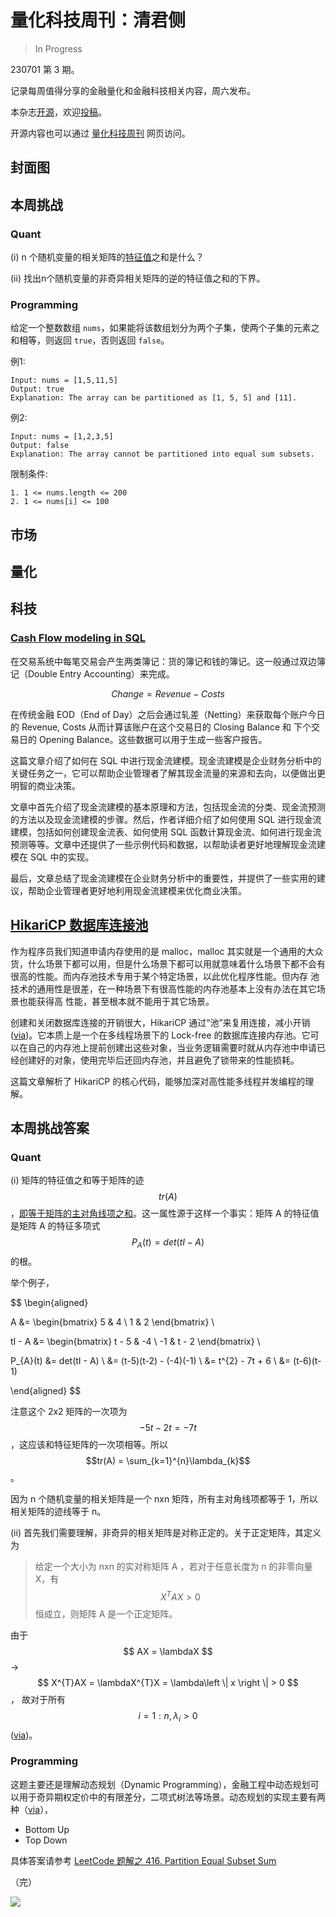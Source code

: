 # 量化科技周刊：清君侧

> In Progress

230701 第 3 期。

记录每周值得分享的金融量化和金融科技相关内容，周六发布。

本杂志[开源](https://github.com/Midtown-Innovation/quantech-weekly.git "开源地址")，欢迎[投稿](https://github.com/Midtown-Innovation/quantech-weekly/issues "投稿")。

开源内容也可以通过 [量化科技周刊](https://midtown.gitbook.io/quantech-weekly "量化科技周刊") 网页访问。

## 封面图

## 本周挑战

### Quant

(i) n 个随机变量的相关矩阵的[特征值](https://www.cuemath.com/algebra/eigenvalues/ "Eigenvalues")之和是什么？

(ii) 找出n个随机变量的非奇异相关矩阵的逆的特征值之和的下界。

### Programming


给定一个整数数组 `nums`，如果能将该数组划分为两个子集，使两个子集的元素之和相等，则返回 `true`，否则返回 `false`。

例1:

```
Input: nums = [1,5,11,5]
Output: true
Explanation: The array can be partitioned as [1, 5, 5] and [11].
```

例2:

```
Input: nums = [1,2,3,5]
Output: false
Explanation: The array cannot be partitioned into equal sum subsets.
```

限制条件:

```
1. 1 <= nums.length <= 200
2. 1 <= nums[i] <= 100
```

## 市场

## 量化

## 科技

### [Cash Flow modeling in SQL](https://www.sisense.com/blog/cash-flow-modeling-in-sql/ "Cash Flow modeling in SQL")

在交易系统中每笔交易会产生两类簿记：货的簿记和钱的簿记。这一般通过双边簿记（Double Entry Accounting）来完成。

$$
Change = Revenue - Costs
$$

在传统金融 EOD（End of Day）之后会通过轧差（Netting）来获取每个账户今日的 Revenue, Costs 从而计算该账户在这个交易日的 Closing Balance 和 下个交易日的 Opening Balance。这些数据可以用于生成一些客户报告。

这篇文章介绍了如何在 SQL 中进行现金流建模。现金流建模是企业财务分析中的关键任务之一，它可以帮助企业管理者了解其现金流量的来源和去向，以便做出更明智的商业决策。

文章中首先介绍了现金流建模的基本原理和方法，包括现金流的分类、现金流预测的方法以及现金流建模的步骤。然后，作者详细介绍了如何使用 SQL 进行现金流建模，包括如何创建现金流表、如何使用 SQL 函数计算现金流、如何进行现金流预测等等。文章中还提供了一些示例代码和数据，以帮助读者更好地理解现金流建模在 SQL 中的实现。

最后，文章总结了现金流建模在企业财务分析中的重要性，并提供了一些实用的建议，帮助企业管理者更好地利用现金流建模来优化商业决策。

## [HikariCP 数据库连接池](https://mp.weixin.qq.com/s/ayCXva50GRsV8_X5aIykRQ "HikariCP 数据库连接池")

作为程序员我们知道申请内存使用的是 malloc，malloc 其实就是一个通用的大众货，什么场景下都可以用，但是什么场景下都可以用就意味着什么场景下都不会有很高的性能。而内存池技术专用于某个特定场景，以此优化程序性能。但内存 池技术的通用性是很差，在一种场景下有很高性能的内存池基本上没有办法在其它场景也能获得高 性能，甚至根本就不能用于其它场景。

创建和关闭数据库连接的开销很大，HikariCP 通过“池”来复用连接，减小开销([via](https://www.cnblogs.com/ZhangZiSheng001/p/12329937.html "源码详解系列(八)--全面讲解HikariCP的使用和源码"))。它本质上是一个在多线程场景下的 Lock-free 的数据库连接内存池。它可以在自己的内存池上提前创建出这些对象，当业务逻辑需要时就从内存池中申请已经创建好的对象，使用完毕后还回内存池，并且避免了锁带来的性能损耗。

这篇文章解析了 HikariCP 的核心代码，能够加深对高性能多线程并发编程的理解。

## 本周挑战答案

### Quant

(i) 矩阵的特征值之和等于矩阵的迹 $$tr(A)$$，[即等于矩阵的主对角线项之和](https://www.zhihu.com/question/267405336 "为什么特征值之和会等于矩阵的迹？")。这一属性源于这样一个事实：矩阵 A 的特征值是矩阵 A 的特征多项式 $$P_{A}(t)=det(tI - A)$$ 的根。

举个例子，

$$
\begin{aligned}

A &= \begin{bmatrix}
5 & 4 \\ 
1 & 2
\end{bmatrix} \\

tI - A &= \begin{bmatrix}
t - 5 & -4 \\ 
-1 & t - 2
\end{bmatrix} \\

P_{A}(t) &= det(tI - A) \\
&= (t-5)(t-2) - (-4)(-1) \\
&= t^{2} - 7t + 6 \\
&= (t-6)(t-1)

\end{aligned}
$$

注意这个 2x2 矩阵的一次项为 $$-5t-2t = -7t$$，这应该和特征矩阵的一次项相等。所以 $$tr(A) = \sum_{k=1}^{n}\lambda_{k}$$。

因为 n 个随机变量的相关矩阵是一个 nxn 矩阵，所有主对角线项都等于 1，所以相关矩阵的迹线等于 n。

(ii) 首先我们需要理解，非奇异的相关矩阵是对称正定的。关于正定矩阵，其定义为

> 给定一个大小为 nxn 的实对称矩阵 A ，若对于任意长度为 n 的非零向量 X，有
> $$ X^{T}AX \gt 0 $$
> 恒成立，则矩阵 A 是一个正定矩阵。

由于 $$ AX = \lambdaX $$ -> $$ X^{T}AX = \lambdaX^{T}X = \lambda\left \| x \right \| > 0 $$， 故对于所有 $$ i = 1:n, \lambda_{i} > 0 $$ ([via](https://zhuanlan.zhihu.com/p/81169491 "如何理解正定矩阵和半正定矩阵"))。

### Programming

这题主要还是理解动态规划（Dynamic Programming），金融工程中动态规划可以用于奇异期权定价中的有限差分，二项式树法等场景。动态规划的实现主要有两种（[via](https://www.javatpoint.com/dynamic-programming "Dynamic Programming")），

- Bottom Up
- Top Down

具体答案请参考 [LeetCode 题解之 416. Partition Equal Subset Sum](https://github.com/azl397985856/leetcode/blob/master/problems/416.partition-equal-subset-sum.md "416.partition-equal-subset-sum")

（完）

![](https://raw.githubusercontent.com/Midtown-Innovation/quantech-weekly/main/resource/wechat.png)


